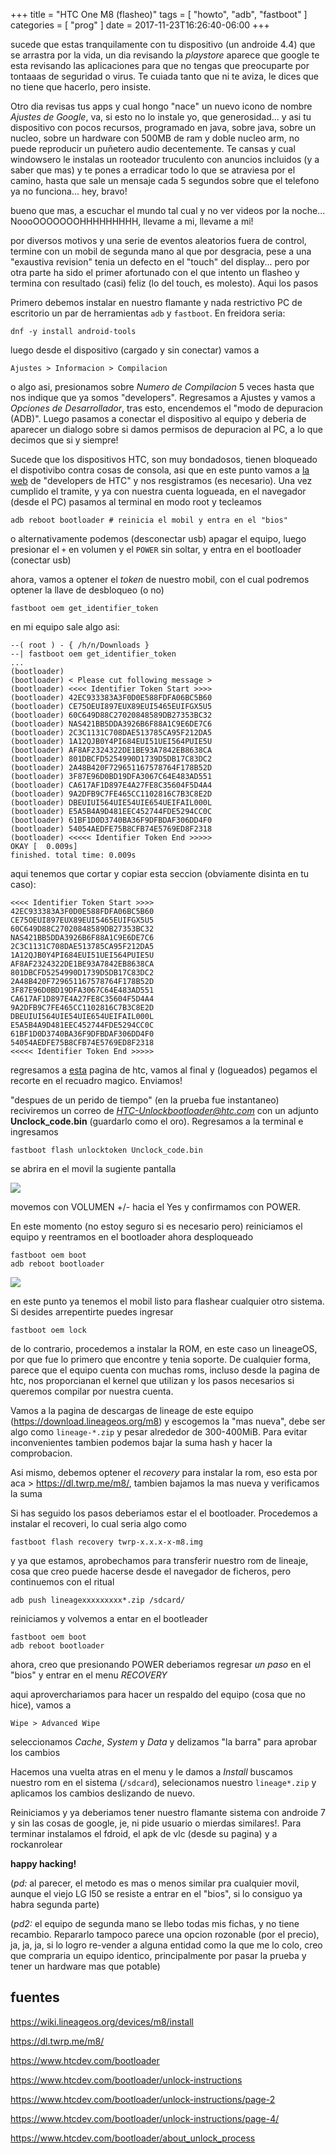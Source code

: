 +++
title      = "HTC One M8 (flasheo)"
tags       = [ "howto", "adb", "fastboot" ]
categories = [ "prog" ]
date       = 2017-11-23T16:26:40-06:00
+++

sucede que estas tranquilamente con tu dispositivo (un androide 4.4) que se
arrastra por la vida, un dia revisando la *playstore* aparece que google te esta revisando las
aplicaciones para que no tengas que preocuparte por tontaaas de seguridad o virus. Te cuiada tanto que
ni te aviza, le dices que no tiene que hacerlo, pero insiste.

Otro dia revisas tus apps y cual hongo "nace" un nuevo icono de nombre *Ajustes
de Google*, va, si esto no lo instale yo, que generosidad... y asi tu
dispositivo con pocos recursos, programado en java, sobre java, sobre un nucleo,
sobre un hardware con 500MB de ram y doble nucleo arm, no puede reproducir un
puñetero audio decentemente. Te cansas y cual windowsero le instalas un
rooteador truculento con anuncios incluidos (y a saber que mas) y te pones a
erradicar todo lo que se atraviesa por el camino, hasta que sale un mensaje cada
5 segundos sobre que el telefono ya no funciona... hey, bravo!

bueno que mas, a escuchar el mundo tal cual y no ver videos por la
noche... NoooOOOOOOOHHHHHHHHH, llevame a mi, llevame a mi!

por diversos motivos y una serie de eventos aleatorios fuera de control, termine
con un mobil de segunda mano al que por desgracia, pese a una "exaustiva
revision" tenia un defecto en el "touch" del display... pero por otra parte
ha sido el primer afortunado con el que intento un flasheo y termina con
resultado (casi) feliz (lo del touch, es molesto). Aqui los pasos

Primero debemos instalar en nuestro flamante y nada restrictivo PC de escritorio
un par de herramientas `adb` y `fastboot`. En freidora seria:

    dnf -y install android-tools

luego desde el dispositivo (cargado y sin conectar) vamos a

    Ajustes > Informacion > Compilacion

o algo asi, presionamos sobre *Numero de Compilacion* 5 veces hasta que nos
indique que ya somos "developers". Regresamos a Ajustes y vamos a *Opciones de
Desarrollador*, tras esto, encendemos el "modo de depuracion (ADB)". Luego
pasamos a conectar el dispositivo al equipo y deberia de aparecer un dialogo sobre si
damos permisos de depuracion al PC, a lo que decimos que si y siempre!

Sucede que los dispositivos HTC, son muy bondadosos, tienen bloqueado
el dispotivibo contra cosas de consola, asi que en este punto vamos a [la web](https://www.htcdev.com/) de
"developers de HTC" y nos resgistramos (es necesario). Una vez cumplido el
tramite, y ya con nuestra cuenta logueada, en el navegador (desde el PC) pasamos
al terminal en modo root y tecleamos

    adb reboot bootloader # reinicia el mobil y entra en el "bios"

o alternativamente podemos (desconectar usb) apagar el equipo, luego presionar el `+` en volumen y
el `POWER` sin soltar, y entra en el bootloader (conectar usb)

ahora, vamos a optener el *token* de nuestro mobil, con el cual podremos
optener la llave de desbloqueo (o no)

    fastboot oem get_identifier_token

en mi equipo sale algo asi:

```
--( root ) - { /h/n/Downloads }
--| fastboot oem get_identifier_token
...
(bootloader)
(bootloader) < Please cut following message >
(bootloader) <<<< Identifier Token Start >>>>
(bootloader) 42EC933383A3F0D0E588FDFA06BC5B60
(bootloader) CE75OEUI897EUX89EUI5465EUIFGX5U5
(bootloader) 60C649D88C27020848589DB27353BC32
(bootloader) NAS421BB5DDA3926B6F88A1C9E6DE7C6
(bootloader) 2C3C1131C708DAE513785CA95F212DA5
(bootloader) 1A12QJB0Y4PI684EUI51UEI564PUIE5U
(bootloader) AF8AF2324322DE1BE93A7842EB8638CA
(bootloader) 801DBCFD5254990D1739D5DB17C83DC2
(bootloader) 2A48B420F729651167578764F178B52D
(bootloader) 3F87E96D0BD19DFA3067C64E483AD551
(bootloader) CA617AF1D897E4A27FE8C35604F5D4A4
(bootloader) 9A2DFB9C7FE465CC1102816C7B3C8E2D
(bootloader) DBEUIUI564UIE54UIE654UEIFAIL000L
(bootloader) E5A5B4A9D481EEC452744FDE5294CC0C
(bootloader) 61BF1D0D3740BA36F9DFBDAF306DD4F0
(bootloader) 54054AEDFE75B8CFB74E5769ED8F2318
(bootloader) <<<<< Identifier Token End >>>>>
OKAY [  0.009s]
finished. total time: 0.009s
```

aqui tenemos que cortar y copiar esta seccion (obviamente disinta en tu caso):

```
<<<< Identifier Token Start >>>>
42EC933383A3F0D0E588FDFA06BC5B60
CE75OEUI897EUX89EUI5465EUIFGX5U5
60C649D88C27020848589DB27353BC32
NAS421BB5DDA3926B6F88A1C9E6DE7C6
2C3C1131C708DAE513785CA95F212DA5
1A12QJB0Y4PI684EUI51UEI564PUIE5U
AF8AF2324322DE1BE93A7842EB8638CA
801DBCFD5254990D1739D5DB17C83DC2
2A48B420F729651167578764F178B52D
3F87E96D0BD19DFA3067C64E483AD551
CA617AF1D897E4A27FE8C35604F5D4A4
9A2DFB9C7FE465CC1102816C7B3C8E2D
DBEUIUI564UIE54UIE654UEIFAIL000L
E5A5B4A9D481EEC452744FDE5294CC0C
61BF1D0D3740BA36F9DFBDAF306DD4F0
54054AEDFE75B8CFB74E5769ED8F2318
<<<<< Identifier Token End >>>>>
```

regresamos a [esta](https://www.htcdev.com/bootloader/unlock-instructions/page-2) pagina de htc, vamos al final y (logueados) pegamos el recorte
en el recuadro magico. Enviamos!

"despues de un perido de tiempo" (en la prueba fue instantaneo) reciviremos un
correo de *HTC-Unlockbootloader@htc.com* con un adjunto **Unclock_code.bin**
(guardarlo como el oro). Regresamos a la terminal e ingresamos

    fastboot flash unlocktoken Unclock_code.bin

se abrira en el movil la sugiente pantalla

![](/img/step13.jpg)

movemos con VOLUMEN +/- hacia el Yes y confirmamos con POWER.

En este momento (no estoy seguro si es necesario pero) reiniciamos el equipo y
reentramos en el bootloader ahora desploqueado

    fastboot oem boot
    adb reboot bootloader

![](/img/bootloader_screen.png)

en este punto ya tenemos el mobil listo para flashear cualquier otro sistema. Si
desides arrepentirte puedes ingresar

    fastboot oem lock

de lo contrario, procedemos a instalar la ROM, en este caso un lineageOS, por
que fue lo primero que encontre y tenia soporte. De cualquier forma, parece que
el equipo cuenta con muchas roms, incluso desde la pagina de htc, nos
proporcianan el kernel que utilizan y los pasos necesarios si queremos compilar
por nuestra cuenta.

Vamos a la pagina de descargas de lineage de este equipo
(https://download.lineageos.org/m8) y escogemos la "mas
nueva", debe ser algo como `lineage-*.zip` y pesar alrededor de 300-400MiB.
Para evitar inconvenientes tambien podemos bajar la suma hash y hacer la
comprobacion.

Asi mismo, debemos optener el *recovery* para instalar la rom, eso esta por aca >
https://dl.twrp.me/m8/, tambien bajamos la mas nueva y verificamos la suma

Si has seguido los pasos deberiamos estar el el bootloader. Procedemos a instalar
el recoveri, lo cual seria algo como

    fastboot flash recovery twrp-x.x.x-x-m8.img

y ya que estamos, aprobechamos para transferir nuestro rom de lineaje, cosa que
creo puede hacerse desde el navegador de ficheros, pero continuemos con el ritual

    adb push lineagexxxxxxxxx*.zip /sdcard/

reiniciamos y volvemos a entar en el bootleader

    fastboot oem boot
    adb reboot bootloader

ahora, creo que presionando POWER deberiamos regresar *un paso* en el "bios" y
entrar en el menu *RECOVERY*

aqui aproverchariamos para hacer un respaldo del equipo (cosa que no hice),
vamos a

    Wipe > Advanced Wipe

seleccionamos *Cache*, *System* y *Data* y delizamos "la barra" para aprobar los
cambios

Hacemos una vuelta atras en el menu y le damos a *Install* buscamos nuestro rom
en el sistema (`/sdcard`), selecionamos nuestro `lineage*.zip` y aplicamos los
cambios deslizando de nuevo.

Reiniciamos y ya deberiamos tener nuestro flamante sistema con androide 7 y sin
las cosas de google, je, ni pide usuario o mierdas similares!. Para terminar instalamos
el fdroid, el apk de vlc (desde su pagina) y a rockanrolear

**happy hacking!**

(*pd:* al parecer, el metodo es mas o menos similar pra cualquier movil, aunque el
viejo LG l50 se resiste a entrar en el "bios", si lo consiguo ya habra segunda
parte)

(*pd2:* el equipo de segunda mano se llebo todas mis fichas, y no tiene
recambio. Repararlo tampoco parece una opcion rozonable (por el precio), ja, ja,
ja, si lo logro re-vender a alguna entidad como la que me lo colo, creo que
compraria un equipo identico, principalmente por pasar la prueba y tener un
hardware mas que potable)

## fuentes

https://wiki.lineageos.org/devices/m8/install

https://dl.twrp.me/m8/

https://www.htcdev.com/bootloader

https://www.htcdev.com/bootloader/unlock-instructions

https://www.htcdev.com/bootloader/unlock-instructions/page-2

https://www.htcdev.com/bootloader/unlock-instructions/page-4/

https://www.htcdev.com/bootloader/about_unlock_process
